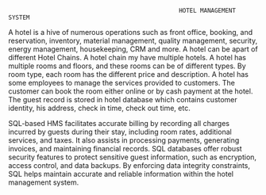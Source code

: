                                                     HOTEL MANAGEMENT SYSTEM 


A hotel is a hive of numerous operations such as front office, booking, and reservation, inventory, material management, quality management, security, energy management, housekeeping, CRM and more.
A hotel can be apart of different Hotel Chains. A hotel chain my have multiple hotels. A hotel has multiple rooms and floors, and these rooms can be of different types. By room type, each room has the different 
price and description. A hotel has some employees to manage the services provided to customers. The customer can book the room either online or by cash payment at the hotel.
The guest record is stored in hotel database which contains customer identity, his address, check in time, check out time, etc.

SQL-based HMS facilitates accurate billing by recording all charges incurred by guests during their stay, including room rates, additional services, and taxes. It also assists in processing payments,
generating invoices, and maintaining financial records.
SQL databases offer robust security features to protect sensitive guest information, such as encryption, access control, and data backups. 
By enforcing data integrity constraints, SQL helps maintain accurate and reliable information within the hotel management system.



